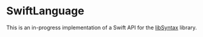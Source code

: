 # SwiftLanguage

This is an in-progress implementation of a Swift API for the
[libSyntax](https://github.com/apple/swift/tree/master/lib/Syntax) library.
